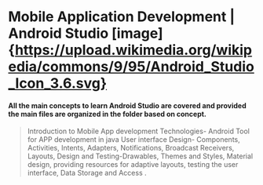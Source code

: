 # Mobile Application Development | Android Studio [image] {https://upload.wikimedia.org/wikipedia/commons/9/95/Android_Studio_Icon_3.6.svg}

#### All the main concepts to learn Android Studio are covered and provided the main files are organized in the folder based on concept.
> Introduction to Mobile App development
> Technologies- Android Tool for APP development in java 
> User interface Design- Components, Activities, Intents, Adapters, Notifications, Broadcast Receivers, Layouts, Design and Testing-Drawables, Themes and Styles, Material design, providing resources for adaptive layouts, testing the user interface, Data Storage and Access .


